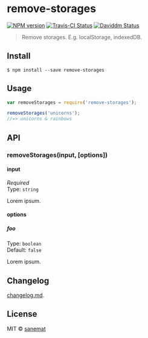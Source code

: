 # remove-storages

[![NPM version][npm-image]][npm-url] [![Travis-CI Status][travis-image]][travis-url] [![Daviddm Status][daviddm-image]][daviddm-url]

> Remove storages. E.g. localStorage, indexedDB.


## Install

```
$ npm install --save remove-storages
```


## Usage

```js
var removeStorages = require('remove-storages');

removeStorages('unicorns');
//=> unicorns & rainbows
```



## API

### removeStorages(input, [options])

#### input

*Required*  
Type: `string`

Lorem ipsum.

#### options

##### foo

Type: `boolean`  
Default: `false`

Lorem ipsum.


## Changelog

[changelog.md](./changelog.md).


## License

MIT © [sanemat](http://sane.jp)


[travis-url]: https://travis-ci.org/pandawing/node-remove-storages
[travis-image]: https://img.shields.io/travis/pandawing/node-remove-storages/master.svg?style=flat-square&label=travis
[npm-url]: https://npmjs.org/package/remove-storages
[npm-image]: https://img.shields.io/npm/v/remove-storages.svg?style=flat-square
[daviddm-url]: https://david-dm.org/pandawing/node-remove-storages
[daviddm-image]: https://img.shields.io/david/pandawing/node-remove-storages.svg?style=flat-square
